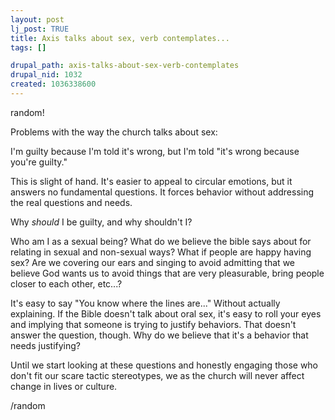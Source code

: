 ```yaml
--- 
layout: post
lj_post: TRUE
title: Axis talks about sex, verb contemplates...
tags: []

drupal_path: axis-talks-about-sex-verb-contemplates
drupal_nid: 1032
created: 1036338600
---
```

random!

Problems with the way the church talks about sex:

I'm guilty because I'm told it's wrong, but I'm told "it's wrong because you're guilty."

This is slight of hand. It's easier to appeal to circular emotions, but it answers no fundamental questions. It forces behavior without addressing the real questions and needs.

Why *should* I be guilty, and why shouldn't I?

Who am I as a sexual being? What do we believe the bible says about for relating in sexual and non-sexual ways?
What if people are happy having sex? Are we covering our ears and singing to avoid admitting that we believe God wants us to avoid things that are very pleasurable, bring people closer to each other, etc...?

It's easy to say "You know where the lines are..." Without actually explaining. If the Bible doesn't talk about oral sex, it's easy to roll your eyes and implying that someone is trying to justify behaviors. That doesn't answer the question, though. Why do we believe that it's a behavior that needs justifying?

Until we start looking at these questions and honestly engaging those who don't fit our scare tactic stereotypes, we as the church will never affect change in lives or culture.

/random
